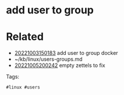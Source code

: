 # add user to group

# Related

- [20221003150183](/zet/20221003150183/README.md) add user to group docker
- ~/kb/linux/users-groups.md
- [20221005200242](/zet/20221005200242/README.md) empty zettels to fix

Tags:

    #linux #users 
